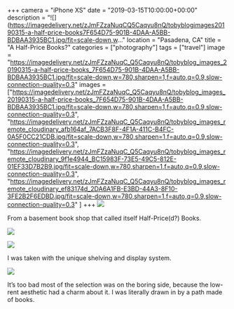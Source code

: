 +++
camera = "iPhone XS"
date = "2019-03-15T10:00:00+00:00"
description = "![](https://imagedelivery.net/zJmFZzaNuqCQ5Caqyu8nQ/tobyblogimages20190315-a-half-price-books7F654D75-901B-4DAA-A5BB-BDBAA3935BC1.jpg/fit=scale-down,w..."
location = "Pasadena, CA"
title = "A Half-Price Books?"
categories = ["photography"]
tags = ["travel"]
image = "https://imagedelivery.net/zJmFZzaNuqC_Q5Caqyu8nQ/tobyblog_images_20190315-a-half-price-books_7F654D75-901B-4DAA-A5BB-BDBAA3935BC1.jpg/fit=scale-down,w=780,sharpen=1,f=auto,q=0.9,slow-connection-quality=0.3"
images = ["https://imagedelivery.net/zJmFZzaNuqC_Q5Caqyu8nQ/tobyblog_images_20190315-a-half-price-books_7F654D75-901B-4DAA-A5BB-BDBAA3935BC1.jpg/fit=scale-down,w=780,sharpen=1,f=auto,q=0.9,slow-connection-quality=0.3",
"https://imagedelivery.net/zJmFZzaNuqC_Q5Caqyu8nQ/tobyblog_images_remote_cloudinary_afb164af_7ACB3F8F-4F1A-411C-B4FC-0A5F0CC21CDB.jpg/fit=scale-down,w=780,sharpen=1,f=auto,q=0.9,slow-connection-quality=0.3",
"https://imagedelivery.net/zJmFZzaNuqC_Q5Caqyu8nQ/tobyblog_images_remote_cloudinary_9f1e4944_BC15983F-73E5-49C5-812E-01EF33D7B2B9.jpg/fit=scale-down,w=780,sharpen=1,f=auto,q=0.9,slow-connection-quality=0.3",
"https://imagedelivery.net/zJmFZzaNuqC_Q5Caqyu8nQ/tobyblog_images_remote_cloudinary_ef83174d_2DA6A1FB-E3BD-44A3-8F10-3FE2B2F6EDBD.jpg/fit=scale-down,w=780,sharpen=1,f=auto,q=0.9,slow-connection-quality=0.3"
]
+++
![](https://imagedelivery.net/zJmFZzaNuqC_Q5Caqyu8nQ/tobyblog_images_20190315-a-half-price-books_7F654D75-901B-4DAA-A5BB-BDBAA3935BC1.jpg/fit=scale-down,w=780,sharpen=1,f=auto,q=0.9,slow-connection-quality=0.3)
<!--more-->

From a basement book shop that called itself Half-Price(d?) Books.

![](https://imagedelivery.net/zJmFZzaNuqC_Q5Caqyu8nQ/tobyblog_images_remote_cloudinary_afb164af_7ACB3F8F-4F1A-411C-B4FC-0A5F0CC21CDB.jpg/fit=scale-down,w=780,sharpen=1,f=auto,q=0.9,slow-connection-quality=0.3)

![](https://imagedelivery.net/zJmFZzaNuqC_Q5Caqyu8nQ/tobyblog_images_remote_cloudinary_9f1e4944_BC15983F-73E5-49C5-812E-01EF33D7B2B9.jpg/fit=scale-down,w=780,sharpen=1,f=auto,q=0.9,slow-connection-quality=0.3)

I was taken with the unique shelving and display system.

![](https://imagedelivery.net/zJmFZzaNuqC_Q5Caqyu8nQ/tobyblog_images_remote_cloudinary_ef83174d_2DA6A1FB-E3BD-44A3-8F10-3FE2B2F6EDBD.jpg/fit=scale-down,w=780,sharpen=1,f=auto,q=0.9,slow-connection-quality=0.3)

It’s too bad most of the selection was on the boring side, because the low-rent aesthetic had a charm about it. I was literally drawn in by a path made of books.
